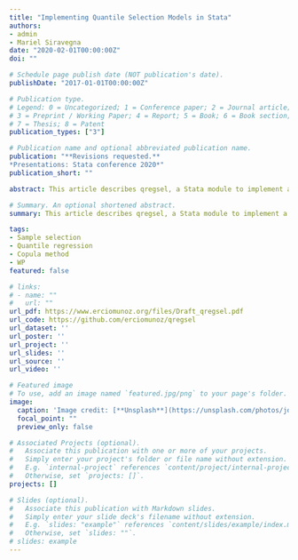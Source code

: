 ```yaml
---
title: "Implementing Quantile Selection Models in Stata"
authors:
- admin
- Mariel Siravegna
date: "2020-02-01T00:00:00Z"
doi: ""

# Schedule page publish date (NOT publication's date).
publishDate: "2017-01-01T00:00:00Z"

# Publication type.
# Legend: 0 = Uncategorized; 1 = Conference paper; 2 = Journal article;
# 3 = Preprint / Working Paper; 4 = Report; 5 = Book; 6 = Book section;
# 7 = Thesis; 8 = Patent
publication_types: ["3"]

# Publication name and optional abbreviated publication name.
publication: "**Revisions requested.**
*Presentations: Stata conference 2020*"
publication_short: ""

abstract: This article describes qregsel, a Stata module to implement a copula-based sample selection correction for quantile regression recently proposed by Arellano and Bonhomme (2017, Econometrica 85(1), pp1-28). The command allows the user to model selection in quantile regressions using either a Gaussian or an one-dimensional Frank copula. We illustrate the use of qregsel with two examples. First, we apply the method to the fictional data set employed in the Stata base reference manual for the heckman command. Second, we replicate part of the empirical application of the original paper using data for the UK that covers the period 1978-2000 to compare wages of males and females at different quantiles.

# Summary. An optional shortened abstract.
summary: This article describes qregsel, a Stata module to implement a copula-based sample selection correction for quantile regression recently proposed by Arellano and Bonhomme (2017).

tags:
- Sample selection
- Quantile regression
- Copula method
- WP
featured: false

# links:
# - name: ""
#   url: ""
url_pdf: https://www.erciomunoz.org/files/Draft_qregsel.pdf
url_code: https://github.com/erciomunoz/qregsel
url_dataset: ''
url_poster: ''
url_project: ''
url_slides: ''
url_source: ''
url_video: ''

# Featured image
# To use, add an image named `featured.jpg/png` to your page's folder. 
image:
  caption: 'Image credit: [**Unsplash**](https://unsplash.com/photos/jdD8gXaTZsc)'
  focal_point: ""
  preview_only: false

# Associated Projects (optional).
#   Associate this publication with one or more of your projects.
#   Simply enter your project's folder or file name without extension.
#   E.g. `internal-project` references `content/project/internal-project/index.md`.
#   Otherwise, set `projects: []`.
projects: []

# Slides (optional).
#   Associate this publication with Markdown slides.
#   Simply enter your slide deck's filename without extension.
#   E.g. `slides: "example"` references `content/slides/example/index.md`.
#   Otherwise, set `slides: ""`.
# slides: example
---
```

